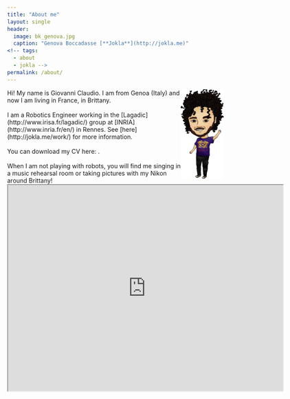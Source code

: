```yaml
---
title: "About me"
layout: single
header:
  image: bk_genova.jpg
  caption: "Genova Boccadasse [**Jokla**](http://jokla.me)"
<!-- tags: 
  - about
  - jokla -->
permalink: /about/
---
```



<img src="/images/me.jpg" width="100" align="right" />
Hi! My name is Giovanni Claudio. I am from Genoa (Italy) and now I am living in France, in Brittany.
<br><br>
I am a Robotics Engineer working in the [Lagadic](http://www.irisa.fr/lagadic/) group at [INRIA](http://www.inria.fr/en/) in Rennes. See [here](http://jokla.me/work/) for more information.
<br><br>
You can download my CV here:   <a href="{{ site.url }}/share/Claudio_CV.pdf"><i class="fa fa-download "></i></a>.
<br><br>
When I am not playing with robots, you will find me singing in a music rehearsal room or taking pictures with my Nikon around Brittany!


<iframe src="https://www.google.com/maps/d/u/0/embed?mid=z_K4lDOSEk7c.kH6o1x-jwfBo" width="640" height="480"></iframe>


